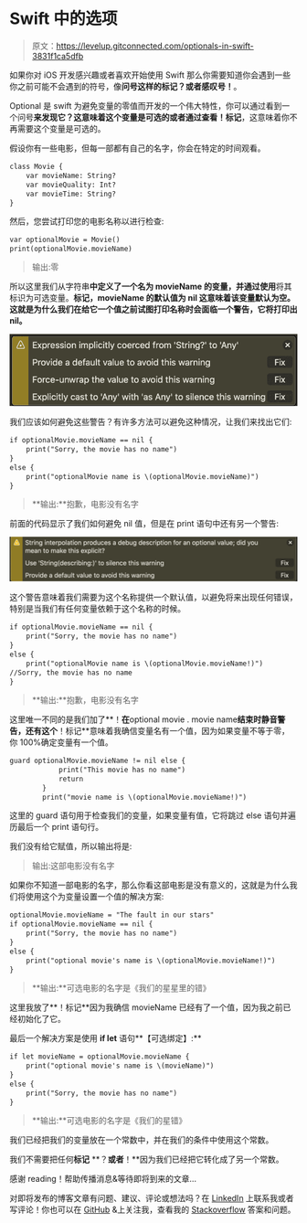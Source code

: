 # Swift 中的选项

> 原文：<https://levelup.gitconnected.com/optionals-in-swift-3831f1ca5dfb>

如果你对 iOS 开发感兴趣或者喜欢开始使用 Swift 那么你需要知道你会遇到一些你之前可能不会遇到的符号，像**问号这样的标记？**或者**感叹号！**。

Optional 是 swift 为避免变量的零值而开发的一个伟大特性，你可以通过看到一个问号**来发现它？**这意味着这个变量是可选的或者通过查看**！标记**，这意味着你不再需要这个变量是可选的。

假设你有一些电影，但每一部都有自己的名字，你会在特定的时间观看。

```
class Movie {
    var movieName: String?
    var movieQuality: Int?
    var movieTime: String?
}
```

然后，您尝试打印您的电影名称以进行检查:

```
var optionalMovie = Movie()
print(optionalMovie.movieName)
```

> 输出:零

所以这里我们从字符串**中定义了一个名为 movieName 的变量，并通过使用**将其标识为可选变量。**标记，movieName 的默认值为 **nil** 这意味着该变量默认为空。这就是为什么我们在给它一个值之前试图打印名称时会面临一个警告，它将打印出 **nil。****

![](img/6a407cb02ac5c60d9b74e14723fea1a5.png)

我们应该如何避免这些警告？有许多方法可以避免这种情况，让我们来找出它们:

```
if optionalMovie.movieName == nil {
    print("Sorry, the movie has no name")
}
else {
    print("optionalMovie name is \(optionalMovie.movieName)")
}
```

> **输出:**抱歉，电影没有名字

前面的代码显示了我们如何避免 nil 值，但是在 print 语句中还有另一个警告:

![](img/57c47b66275ff015bc57d2e795c79a01.png)

这个警告意味着我们需要为这个名称提供一个默认值，以避免将来出现任何错误，特别是当我们有任何变量依赖于这个名称的时候。

```
if optionalMovie.movieName == nil {
    print("Sorry, the movie has no name")
}
else {
    print("optionalMovie name is \(optionalMovie.movieName!)") //Sorry, the movie has no name
}
```

> **输出:**抱歉，电影没有名字

这里唯一不同的是我们加了**！**在**optional movie . movie name**结束时静音警告，还有这个**！标记**意味着我确信变量名有一个值，因为如果变量不等于零，你 100%确定变量有一个值。

```
guard optionalMovie.movieName != nil else {
            print("This movie has no name")
            return
        }
        print("movie name is \(optionalMovie.movieName!)") 
```

这里的 guard 语句用于检查我们的变量，如果变量有值，它将跳过 else 语句并遍历最后一个 print 语句行。

我们没有给它赋值，所以输出将是:

> 输出:这部电影没有名字

如果你不知道一部电影的名字，那么你看这部电影是没有意义的，这就是为什么我们将使用这个为变量设置一个值的解决方案:

```
optionalMovie.movieName = "The fault in our stars"
if optionalMovie.movieName == nil {
    print("Sorry, the movie has no name")
}
else {
    print("optional movie's name is \(optionalMovie.movieName!)") 
}
```

> **输出:**可选电影的名字是《我们的星星里的错》

这里我放了**！标记**因为我确信 movieName 已经有了一个值，因为我之前已经初始化了它。

最后一个解决方案是使用 **if let** 语句**【可选绑定】:**

```
if let movieName = optionalMovie.movieName {
    print("optional movie's name is \(movieName)")
}
else {
    print("Sorry, the movie has no name")
} 
```

> **输出:**可选电影的名字是《我们的星错》

我们已经把我们的变量放在一个常数中，并在我们的条件中使用这个常数。

我们不需要把任何**标记** **？**或者**！**因为我们已经把它转化成了另一个常数。

感谢 reading️！帮助传播消息&等待即将到来的文章…

对即将发布的博客文章有问题、建议、评论或想法吗？在 [LinkedIn](https://www.linkedin.com/in/ahmed-menaim-22cm/) 上联系我或者写评论！你也可以在 [GitHub](https://github.com/CryptoOo/) &上关注我，查看我的 [Stackoverflow](https://stackoverflow.com/users/14437411/menaim) 答案和问题。